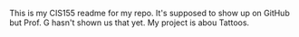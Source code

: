 This is my CIS155 readme for my repo. It's supposed to show up on GitHub but Prof. G hasn't shown us that yet.
My project is abou Tattoos.